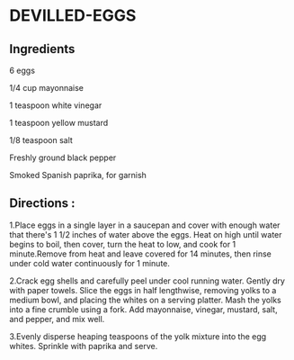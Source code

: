# DEVILLED-EGGS
## Ingredients

6 eggs

1/4 cup mayonnaise

1 teaspoon white vinegar

1 teaspoon yellow mustard

1/8 teaspoon salt

Freshly ground black pepper

Smoked Spanish paprika, for garnish

## Directions : 
1.Place eggs in a single layer in a saucepan and cover with enough water that there's 1 1/2 inches of water above the eggs. Heat on high until water begins to boil, then cover, turn the heat to low, and cook for 1 minute.Remove from heat and leave covered for 14 minutes, then rinse under cold water continuously for 1 minute.

2.Crack egg shells and carefully peel under cool running water. Gently dry with paper towels. Slice the eggs in half lengthwise, removing yolks to a medium bowl, and placing the whites on a serving platter. Mash the yolks into a fine crumble using a fork. Add mayonnaise, vinegar, mustard, salt, and pepper, and mix well.

3.Evenly disperse heaping teaspoons of the yolk mixture into the egg whites. Sprinkle with paprika and serve.
